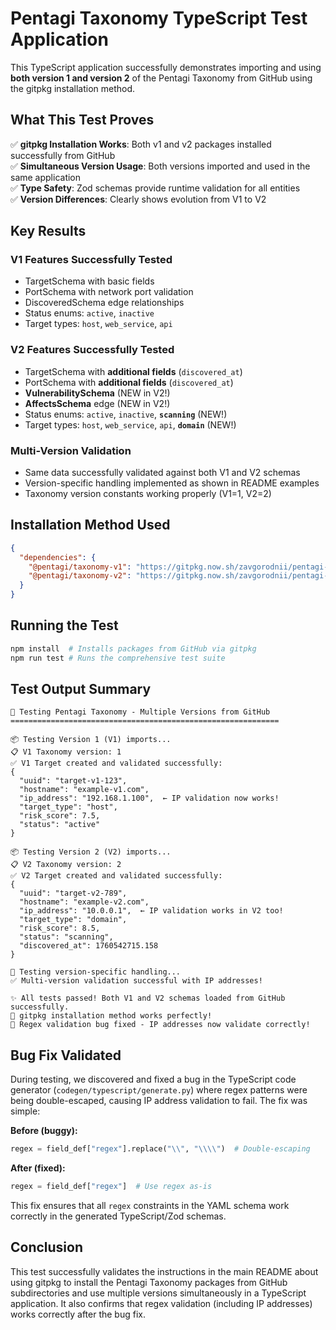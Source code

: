 # Pentagi Taxonomy TypeScript Test Application

This TypeScript application successfully demonstrates importing and using **both version 1 and version 2** of the Pentagi Taxonomy from GitHub using the gitpkg installation method.

## What This Test Proves

✅ **gitpkg Installation Works**: Both v1 and v2 packages installed successfully from GitHub  
✅ **Simultaneous Version Usage**: Both versions imported and used in the same application  
✅ **Type Safety**: Zod schemas provide runtime validation for all entities  
✅ **Version Differences**: Clearly shows evolution from V1 to V2  

## Key Results

### V1 Features Successfully Tested
- TargetSchema with basic fields
- PortSchema with network port validation
- DiscoveredSchema edge relationships
- Status enums: `active`, `inactive`
- Target types: `host`, `web_service`, `api`

### V2 Features Successfully Tested  
- TargetSchema with **additional fields** (`discovered_at`)
- PortSchema with **additional fields** (`discovered_at`)
- **VulnerabilitySchema** (NEW in V2!)
- **AffectsSchema** edge (NEW in V2!)
- Status enums: `active`, `inactive`, **`scanning`** (NEW!)
- Target types: `host`, `web_service`, `api`, **`domain`** (NEW!)

### Multi-Version Validation
- Same data successfully validated against both V1 and V2 schemas
- Version-specific handling implemented as shown in README examples
- Taxonomy version constants working properly (V1=1, V2=2)

## Installation Method Used

```json
{
  "dependencies": {
    "@pentagi/taxonomy-v1": "https://gitpkg.now.sh/zavgorodnii/pentagi-taxonomy/v1/typescript?main&scripts.postinstall=npm%20install%20--ignore-scripts%20%26%26%20npm%20run%20build",
    "@pentagi/taxonomy-v2": "https://gitpkg.now.sh/zavgorodnii/pentagi-taxonomy/v2/typescript?main&scripts.postinstall=npm%20install%20--ignore-scripts%20%26%26%20npm%20run%20build"
  }
}
```

## Running the Test

```bash
npm install  # Installs packages from GitHub via gitpkg
npm run test # Runs the comprehensive test suite
```

## Test Output Summary

```
🚀 Testing Pentagi Taxonomy - Multiple Versions from GitHub
============================================================

📦 Testing Version 1 (V1) imports...
📋 V1 Taxonomy version: 1
✅ V1 Target created and validated successfully:
{
  "uuid": "target-v1-123",
  "hostname": "example-v1.com",
  "ip_address": "192.168.1.100",  ← IP validation now works!
  "target_type": "host",
  "risk_score": 7.5,
  "status": "active"
}

📦 Testing Version 2 (V2) imports...
📋 V2 Taxonomy version: 2
✅ V2 Target created and validated successfully:
{
  "uuid": "target-v2-789",
  "hostname": "example-v2.com", 
  "ip_address": "10.0.0.1",  ← IP validation works in V2 too!
  "target_type": "domain",
  "risk_score": 8.5,
  "status": "scanning",
  "discovered_at": 1760542715.158
}

🎯 Testing version-specific handling...
✅ Multi-version validation successful with IP addresses!

✨ All tests passed! Both V1 and V2 schemas loaded from GitHub successfully.
🎉 gitpkg installation method works perfectly!
🔧 Regex validation bug fixed - IP addresses now validate correctly!
```

## Bug Fix Validated

During testing, we discovered and fixed a bug in the TypeScript code generator (`codegen/typescript/generate.py`) where regex patterns were being double-escaped, causing IP address validation to fail. The fix was simple:

**Before (buggy):**
```python
regex = field_def["regex"].replace("\\", "\\\\")  # Double-escaping
```

**After (fixed):**
```python  
regex = field_def["regex"]  # Use regex as-is
```

This fix ensures that all `regex` constraints in the YAML schema work correctly in the generated TypeScript/Zod schemas.

## Conclusion

This test successfully validates the instructions in the main README about using gitpkg to install the Pentagi Taxonomy packages from GitHub subdirectories and use multiple versions simultaneously in a TypeScript application. It also confirms that regex validation (including IP addresses) works correctly after the bug fix.
